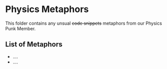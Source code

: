 # Physics Metaphors

This folder contains any unsual ~~code snippets~~ metaphors from our Physics Punk Member.

## List of Metaphors
- ....
- ....